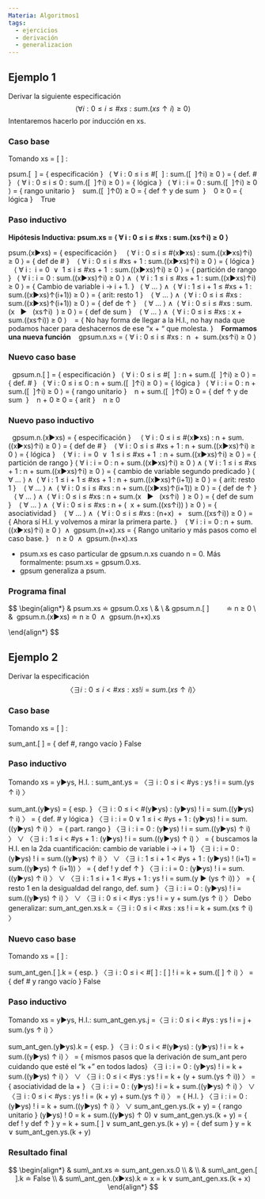 ```yaml
---
Materia: Algoritmos1
tags:
  - ejercicios
  - derivación
  - generalizacion
---
```

## Ejemplo 1
Derivar la siguiente especificación
$$
⟨ ∀ i : 0 ≤ i ≤ \#xs : sum.(xs↑i) ≥ 0 ⟩
$$
Intentaremos hacerlo por inducción en xs.

### Caso base
Tomando xs = [ ] :

psum.[  ]
= { especificación }
  ⟨ ∀ i : 0 ≤ i ≤ #[  ] : sum.([  ]↑i) ≥ 0 ⟩
= { def. # }
  ⟨ ∀ i : 0 ≤ i ≤ 0 : sum.([  ]↑i) ≥ 0 ⟩
= { lógica }
  ⟨ ∀ i : i = 0 : sum.([  ]↑i) ≥ 0 ⟩
= { rango unitario }
   sum.([  ]↑0) ≥ 0
= { def ↑ y de sum  }
   0 ≥ 0
= { lógica }
   True

### Paso inductivo
**Hipótesis Inductiva: psum.xs = ⟨ ∀ i : 0 ≤ i ≤ \#xs : sum.(xs↑i) ≥ 0 ⟩**

psum.(x►xs)
= { especificación } 
   ⟨ ∀ i : 0 ≤ i ≤ #(x►xs) : sum.((x►xs)↑i) ≥ 0 ⟩
= { def de # }
   ⟨ ∀ i : 0 ≤ i ≤ \#xs + 1 : sum.((x►xs)↑i) ≥ 0 ⟩
= { lógica }
   ⟨ ∀ i :  i = 0  ∨  1 ≤ i ≤ \#xs + 1  : sum.((x►xs)↑i) ≥ 0 ⟩
= { partición de rango }
  ⟨ ∀ i : i = 0 : sum.((x►xs)↑i) ≥ 0 ⟩ ∧  ⟨ ∀ i : 1 ≤ i ≤ \#xs + 1 : sum.((x►xs)↑i) ≥ 0 ⟩
= { Cambio de variable i → i + 1. }
   ⟨ ∀ … ⟩ ∧  ⟨ ∀ i : 1 ≤ i + 1 ≤ \#xs + 1 : sum.((x►xs)↑(i+1)) ≥ 0 ⟩
= { arit: resto 1 }
   ⟨ ∀ … ⟩ ∧  ⟨ ∀ i : 0 ≤ i ≤ \#xs : sum.((x►xs)↑(i+1)) ≥ 0 ⟩
= { def de ↑ }
   ⟨ ∀ … ⟩ ∧  ⟨ ∀ i : 0 ≤ i ≤ \#xs : sum.(x   ►   (xs↑i)  ) ≥ 0 ⟩
= { def de sum }
   ⟨ ∀ … ⟩ ∧  ⟨ ∀ i : 0 ≤ i ≤ \#xs : x + sum.((xs↑i)) ≥ 0 ⟩
   = { No hay forma de llegar a la H.I., no hay nada que podamos hacer para deshacernos de ese “x + “ que molesta. }
   **Formamos una nueva función**
   gpsum.n.xs = ⟨ ∀ i : 0 ≤ i ≤ \#xs :  n  +  sum.(xs↑i) ≥ 0 ⟩
### Nuevo caso base
  gpsum.n.[ ]
= { especificación }
  ⟨ ∀ i : 0 ≤ i ≤ #[  ] : n + sum.([  ]↑i) ≥ 0 ⟩
= { def. # }
  ⟨ ∀ i : 0 ≤ i ≤ 0 : n + sum.([  ]↑i) ≥ 0 ⟩
= { lógica }
  ⟨ ∀ i : i = 0 : n + sum.([  ]↑i) ≥ 0 ⟩
= { rango unitario }
   n + sum.([  ]↑0) ≥ 0
= { def ↑ y de sum  }
   n + 0 ≥ 0
= { arit }
   n ≥ 0

### Nuevo paso inductivo
  gpsum.n.(x►xs)
= { especificación } 
   ⟨ ∀ i : 0 ≤ i ≤ #(x►xs) : n + sum.((x►xs)↑i) ≥ 0 ⟩
= { def de # }
   ⟨ ∀ i : 0 ≤ i ≤ \#xs + 1 : n + sum.((x►xs)↑i) ≥ 0 ⟩
= { lógica }
   ⟨ ∀ i :  i = 0  ∨  1 ≤ i ≤ \#xs + 1  : n + sum.((x►xs)↑i) ≥ 0 ⟩
= { partición de rango }
	⟨ ∀ i : i = 0 : n + sum.((x►xs)↑i) ≥ 0 ⟩ ∧ ⟨ ∀ i : 1 ≤ i ≤ #xs + 1 : n + sum.((x►xs)↑i) ≥ 0 ⟩
= { cambio de variable segundo predicado }
	⟨ ∀ … ⟩ ∧  ⟨ ∀ i : 1 ≤ i + 1 ≤ \#xs + 1 : n + sum.((x►xs)↑(i+1)) ≥ 0 ⟩
= { arit: resto 1 }
   ⟨ ∀ … ⟩ ∧  ⟨ ∀ i : 0 ≤ i ≤ \#xs : n + sum.((x►xs)↑(i+1)) ≥ 0 ⟩
= { def de ↑ }
   ⟨ ∀ … ⟩ ∧  ⟨ ∀ i : 0 ≤ i ≤ \#xs : n + sum.(x   ►   (xs↑i)  ) ≥ 0 ⟩
= { def de sum }
   ⟨ ∀ … ⟩ ∧  ⟨ ∀ i : 0 ≤ i ≤ \#xs : n + (  x + sum.((xs↑i)) ) ≥ 0 ⟩
= { asociatividad }
   ⟨ ∀ … ⟩ ∧  ⟨ ∀ i : 0 ≤ i ≤ \#xs : (n+x)  +   sum.((xs↑i)) ≥ 0 ⟩
= { Ahora sí H.I. y volvemos a mirar la primera parte. }
   ⟨ ∀ i : i = 0 : n + sum.((x►xs)↑i) ≥ 0 ⟩  ∧  gpsum.(n+x).xs
= { Rango unitario y más pasos como el caso base. }
   n ≥ 0  ∧  gpsum.(n+x).xs


- psum.xs es caso particular de gpsum.n.xs cuando n = 0. Más formalmente: psum.xs = gpsum.0.xs.
- gpsum generaliza a psum.

### Programa final
$$
\begin{align*}
& psum.xs ≐ gpsum.0.xs \\
& \\
& gpsum.n.[ ]         ≐ n ≥ 0 \\
&  gpsum.n.(x►xs) ≐ n ≥ 0  ∧  gpsum.(n+x).xs

\end{align*}
$$
## Ejemplo 2
Derivar la especificación
$$
〈∃ i : 0 ≤ i < \#xs : xs ! i = sum.(xs ↑ i) 〉
$$
### Caso base
Tomando xs = [ ] :

sum_ant.[ ]
= { def #, rango vacío }
False

### Paso inductivo
Tomando xs = y►ys, 
H.I. : sum_ant.ys = 〈∃ i : 0 ≤ i < \#ys : ys ! i = sum.(ys ↑ i) 〉

sum_ant.(y►ys)
= { esp. }
〈∃ i : 0 ≤ i < #(y►ys) : (y►ys) ! i = sum.((y►ys) ↑ i) 〉
= { def. # y lógica }
〈∃ i : i = 0 ∨ 1 ≤ i < \#ys + 1 : (y►ys) ! i = sum.((y►ys) ↑ i) 〉
= { part. rango }
〈∃ i : i = 0 : (y►ys) ! i = sum.((y►ys) ↑ i) 〉 ∨
〈∃ i : 1 ≤ i < \#ys + 1 : (y►ys) ! i = sum.((y►ys) ↑ i) 〉
= { buscamos la H.I. en la 2da cuantificación: cambio de variable i → i + 1}
〈∃ i : i = 0 : (y►ys) ! i = sum.((y►ys) ↑ i) 〉 ∨
〈∃ i : 1 ≤ i + 1 < \#ys + 1 : (y►ys) ! (i+1) = sum.((y►ys) ↑ (i+1)) 〉
= { def ! y def ↑ }
〈∃ i : i = 0 : (y►ys) ! i = sum.((y►ys) ↑ i) 〉 ∨
〈∃ i : 1 ≤ i + 1 < \#ys + 1 : ys ! i = sum.(y ► (ys ↑ i)) 〉
= { resto 1 en la desigualdad del rango, def. sum }
〈∃ i : i = 0 : (y►ys) ! i = sum.((y►ys) ↑ i) 〉 ∨ 
〈∃ i : 0 ≤ i < \#ys : ys ! i = y + sum.(ys ↑ i) 〉
Debo generalizar:
sum_ant_gen.xs.k =〈∃ i : 0 ≤ i < \#xs : xs ! i = k + sum.(xs ↑ i) 〉

### Nuevo caso base
Tomando xs = [ ] :

sum_ant_gen.[ ].k
= { esp. }
〈∃ i : 0 ≤ i < #[ ] : [ ] ! i = k + sum.([ ] ↑ i) 〉
= { def # y rango vacío }
False

### Paso inductivo 
Tomando xs = y►ys,
H.I.: sum_ant_gen.ys.j =〈∃ i : 0 ≤ i < \#ys : ys ! i = j + sum.(ys ↑ i) 〉

sum_ant_gen.(y►ys).k
= { esp. }
〈∃ i : 0 ≤ i < #(y►ys) : (y►ys) ! i = k + sum.((y►ys) ↑ i) 〉
= { mismos pasos que la derivación de sum_ant pero cuidando que esté el “k +” en todos lados}
〈∃ i : i = 0 : (y►ys) ! i = k + sum.((y►ys) ↑ i) 〉 ∨
〈∃ i : 0 ≤ i < \#ys : ys ! i = k + (y + sum.(ys ↑ i)) 〉
= { asociatividad de la + }
〈∃ i : i = 0 : (y►ys) ! i = k + sum.((y►ys) ↑ i) 〉 ∨
〈∃ i : 0 ≤ i < \#ys : ys ! i = (k + y) + sum.(ys ↑ i) 〉
= { H.I. }
〈∃ i : i = 0 : (y►ys) ! i = k + sum.((y►ys) ↑ i) 〉 ∨ sum_ant_gen.ys.(k + y)
= { rango unitario }
(y►ys) ! 0 = k + sum.((y►ys) ↑ 0) ∨ sum_ant_gen.ys.(k + y)
= { def ! y def ↑ }
y = k + sum.[ ] ∨ sum_ant_gen.ys.(k + y)
= { def sum }
y = k ∨ sum_ant_gen.ys.(k + y)


### Resultado final
$$
\begin{align*}
& sum\_ant.xs ≐ sum_ant_gen.xs.0 \\
& \\
& sum\_ant_gen.[ ].k ≐ False \\
& sum\_ant_gen.(x►xs).k ≐ x = k ∨ sum_ant_gen.xs.(k + x)
\end{align*}
$$